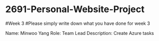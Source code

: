 # 2691-Personal-Website-Project
#Week 3
#Please simply write down what you have done for week 3

Name: Minwoo Yang
Role: Team Lead
Description: Create Azure tasks